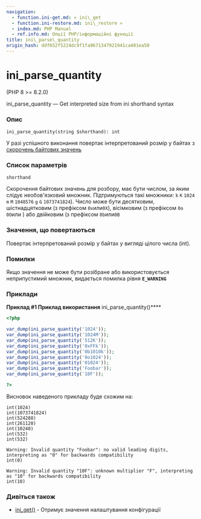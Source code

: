 ```yaml
---
navigation:
  - function.ini-get.md: « ini\_get
  - function.ini-restore.md: ini\_restore »
  - index.md: PHP Manual
  - ref.info.md: Опції PHP/інформаційні функції
title: ini\_parse\_quantity
origin_hash: ddf652f5224dc9f1fa9671347921941ca401ea50
---
```

# ini\_parse\_quantity

(PHP 8 >= 8.2.0)

ini\_parse\_quantity — Get interpreted size from ini shorthand syntax

### Опис

```methodsynopsis
ini_parse_quantity(string $shorthand): int
```

У разі успішного виконання повертає інтерпретований розмір у байтах з [скорочень байтових значень](faq.using.md#faq.using.shorthandbytes)

### Список параметрів

`shorthand`

Скорочення байтових значень для розбору, має бути числом, за яким слідує необов'язковий множник. Підтримуються такі множники: `k` `K` `1024` `m` `M` `1048576` `g` `G` `1073741824`). Число може бути десятковим, шістнадцятковим (з префіксом `0x`или`0X`), вісімковим (з префіксом `0o` `0O`или ) або двійковим (з префіксом `0b`или`0B`

### Значення, що повертаються

Повертає інтерпретований розмір у байтах у вигляді цілого числа (int).

### Помилки

Якщо значення не може бути розібране або використовується неприпустимий множник, видається помилка рівня **`E_WARNING`**

### Приклади

**Приклад #1 Приклад використання** ini\_parse\_quantity()\*\*\*\*

```php
<?php

var_dump(ini_parse_quantity('1024'));
var_dump(ini_parse_quantity('1024M'));
var_dump(ini_parse_quantity('512K'));
var_dump(ini_parse_quantity('0xFFk'));
var_dump(ini_parse_quantity('0b1010k'));
var_dump(ini_parse_quantity('0o1024'));
var_dump(ini_parse_quantity('01024'));
var_dump(ini_parse_quantity('Foobar'));
var_dump(ini_parse_quantity('10F'));

?>
```

Висновок наведеного прикладу буде схожим на:

```
int(1024)
int(1073741824)
int(524288)
int(261120)
int(10240)
int(532)
int(532)

Warning: Invalid quantity "Foobar": no valid leading digits, interpreting as "0" for backwards compatibility
int(0)

Warning: Invalid quantity "10F": unknown multiplier "F", interpreting as "10" for backwards compatibility
int(10)
```

### Дивіться також

-   [ini\_get()](function.ini-get.md) \- Отримує значення налаштування конфігурації
